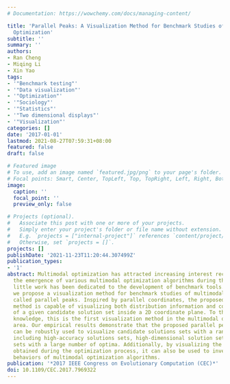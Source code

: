 ```yaml
---
# Documentation: https://wowchemy.com/docs/managing-content/

title: 'Parallel Peaks: A Visualization Method for Benchmark Studies of Multimodal
  Optimization'
subtitle: ''
summary: ''
authors:
- Ran Cheng
- Miqing Li
- Xin Yao
tags:
- '"Benchmark testing"'
- '"Data visualization"'
- '"Optimization"'
- '"Sociology"'
- '"Statistics"'
- '"Two dimensional displays"'
- '"Visualization"'
categories: []
date: '2017-01-01'
lastmod: 2021-08-27T07:59:31+08:00
featured: false
draft: false

# Featured image
# To use, add an image named `featured.jpg/png` to your page's folder.
# Focal points: Smart, Center, TopLeft, Top, TopRight, Left, Right, BottomLeft, Bottom, BottomRight.
image:
  caption: ''
  focal_point: ''
  preview_only: false

# Projects (optional).
#   Associate this post with one or more of your projects.
#   Simply enter your project's folder or file name without extension.
#   E.g. `projects = ["internal-project"]` references `content/project/deep-learning/index.md`.
#   Otherwise, set `projects = []`.
projects: []
publishDate: '2021-11-23T11:20:44.307499Z'
publication_types:
- '1'
abstract: Multimodal optimization has attracted increasing interest recently. Despite
  the emergence of various multimodal optimization algorithms during the last decade,
  little work has been dedicated to the development of benchmark tools. In this paper,
  we propose a visualization method for benchmark studies of multimodal optimization,
  called parallel peaks. Inspired by parallel coordinates, the proposed parallel peaks
  method is capable of visualizing both distribution information and convergence information
  of a given candidate solution set inside a 2D coordinate plane. To the best of our
  knowledge, this is the first visualization method in the multimodal optimization
  area. Our empirical results demonstrate that the proposed parallel peaks method
  can be robustly used to visualize candidate solutions sets with a range of properties,
  including high-accuracy solutions sets, high-dimensional solution sets and solution
  sets with a large number of optima. Additionally, by visualizing the populations
  obtained during the optimization process, it can also be used to investigate search
  behaviors of multimodal optimization algorithms.
publication: '*2017 IEEE Congress on Evolutionary Computation (CEC)*'
doi: 10.1109/CEC.2017.7969322
---
```

